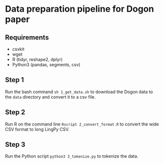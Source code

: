 # Data preparation pipeline for Dogon paper

## Requirements

- csvkit
- wget
- R (tidyr, reshape2, dplyr)
- Python3 (pandas, segments, csv)

## Step 1

Run the bash command `sh 1_get_data.sh` to download the Dogon data to the `data` directory and convert it to a csv file.

## Step 2

Run R on the command line `Rscript 2_convert_format.R` to convert the wide CSV format to long LingPy CSV.

## Step 3

Run the Python script `python3 3_tokenize.py` to tokenize the data.

